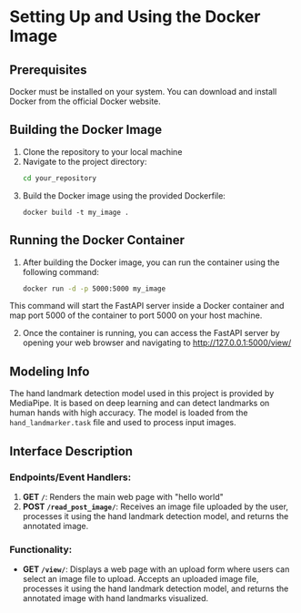 # Setting Up and Using the Docker Image
 
## Prerequisites
Docker must be installed on your system. You can download and install Docker from the official Docker website.

## Building the Docker Image
1. Clone the repository to your local machine
2. Navigate to the project directory: 
    ```cmd
    cd your_repository
3. Build the Docker image using the provided Dockerfile:
    ```docker
    docker build -t my_image .
## Running the Docker Container

1. After building the Docker image, you can run the container using the following command:
    ``` cmd
    docker run -d -p 5000:5000 my_image
This command will start the FastAPI server inside a Docker container and map port 5000 of the container to port 5000 on your host machine.

2. Once the container is running, you can access the FastAPI server by opening your web browser and navigating to http://127.0.0.1:5000/view/


## Modeling Info
The hand landmark detection model used in this project is provided by MediaPipe. It is based on deep learning and can detect landmarks on human hands with high accuracy. The model is loaded from the `hand_landmarker.task` file and used to process input images.

## Interface Description
### Endpoints/Event Handlers:
1. **GET `/`**: Renders the main web page with "hello world"
2. **POST `/read_post_image/`**: Receives an image file uploaded by the user, processes it using the hand landmark detection model, and returns the annotated image.

### Functionality:
- **GET `/view/`**: Displays a web page with an upload form where users can select an image file to upload. Accepts an uploaded image file, processes it using the hand landmark detection model, and returns the annotated image with hand landmarks visualized.